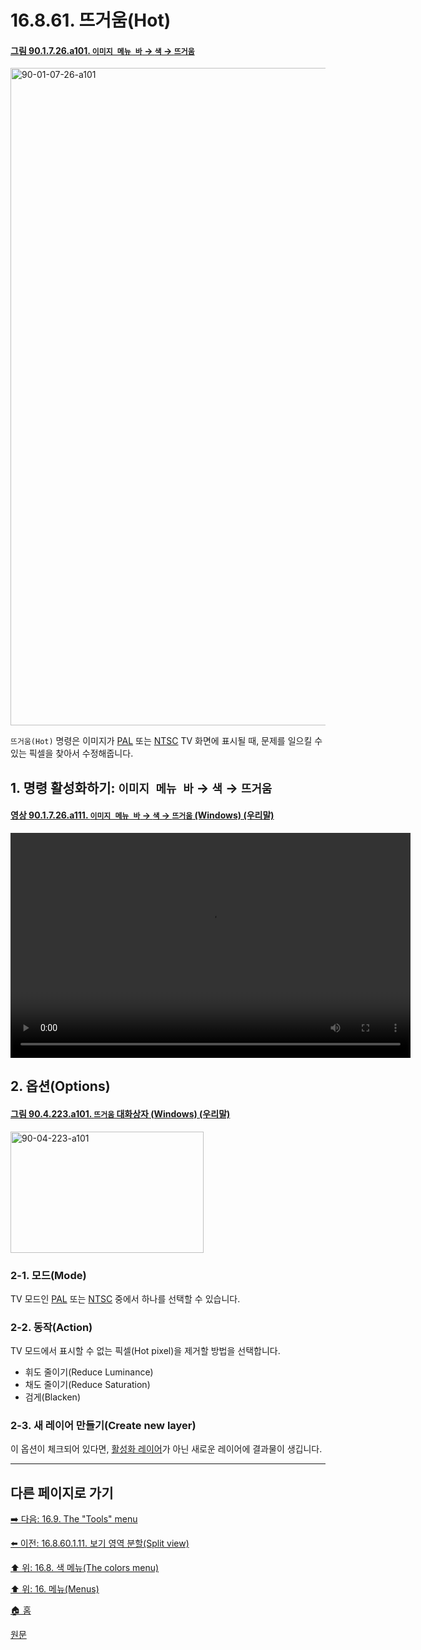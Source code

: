 # 16.8.61. 뜨거움(Hot)

<a id="90-01-07-26-a101"></a>

#### [그림 90.1.7.26.a101. `이미지 메뉴 바` → `색` → `뜨거움`](./90-01-07-26-hot.md#90-01-07-26-a101)
<img width="989" height="1052" alt="90-01-07-26-a101" src="https://github.com/user-attachments/assets/436f7d49-48bb-4606-bde2-1baab96d52d4" />

`뜨거움(Hot)` 명령은 이미지가 [PAL](https://ko.wikipedia.org/wiki/PAL) 또는 [NTSC](https://ko.wikipedia.org/wiki/NTSC) TV 화면에 표시될 때, 문제를 일으킬 수 있는 픽셀을 찾아서 수정해줍니다.

<a id="16-08-61-s1"></a>

## 1. 명령 활성화하기: `이미지 메뉴 바` → `색` → `뜨거움`

<a id="90-01-07-26-a111"></a>

#### [영상 90.1.7.26.a111. `이미지 메뉴 바` → `색` → `뜨거움` (Windows) (우리말)](./90-01-07-26-hot.md#90-01-07-26-a111)
<video controls="controls" width="640" height="360" src="https://github.com/user-attachments/assets/57db9adb-47e6-4ebe-b34d-874f68597cc3"></video>

<a id="16-08-61-s2"></a>

## 2. 옵션(Options)

<a id="90-04-223-a101"></a>

#### [그림 90.4.223.a101. `뜨거움` 대화상자 (Windows) (우리말)](./90-04-0223-hot.md#90-04-223-a101)
<img width="309" height="194" alt="90-04-223-a101" src="https://github.com/user-attachments/assets/225d3a81-9ddc-4c83-9e92-7950f56d0cf8" />

<a id="16-08-61-s2-01"></a>

### 2-1. 모드(Mode)
TV 모드인 [PAL](https://ko.wikipedia.org/wiki/PAL) 또는 [NTSC](https://ko.wikipedia.org/wiki/NTSC) 중에서 하나를 선택할 수 있습니다.

<a id="16-08-61-s2-02"></a>

### 2-2. 동작(Action)
TV 모드에서 표시할 수 없는 픽셀(Hot pixel)을 제거할 방법을 선택합니다.

- 휘도 줄이기(Reduce Luminance)
- 채도 줄이기(Reduce Saturation)
- 검게(Blacken)

<a id="16-08-61-s2-03"></a>

### 2-3. 새 레이어 만들기(Create new layer)
이 옵션이 체크되어 있다면, [활성화 레이어](./19-glossaryx-active_layer.md)가 아닌 새로운 레이어에 결과물이 생깁니다.

***

## 다른 페이지로 가기

[➡️ 다음: 16.9. The "Tools" menu](./16-09-00-the-tools-menu.md)

[⬅️ 이전: 16.8.60.1.11. 보기 영역 분할(Split view)](./16-08-60-01-11-split_view.md)

[⬆️ 위: 16.8. 색 메뉴(The colors menu)](./16-08-00-the-colors-menu.md)

[⬆️ 위: 16. 메뉴(Menus)](./16-00-menus.md)

[🏠 홈](./00-home.md)

[원문](https://docs.gimp.org/2.10/ko/plug-in-hot.html)